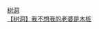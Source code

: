 [树洞](http://tieba.baidu.com/p/4067979547?see_lz=1&pn=)   
[【树洞】我不想我的老婆是木桩](http://tieba.baidu.com/p/4067229684?see_lz=1&pn=)   
